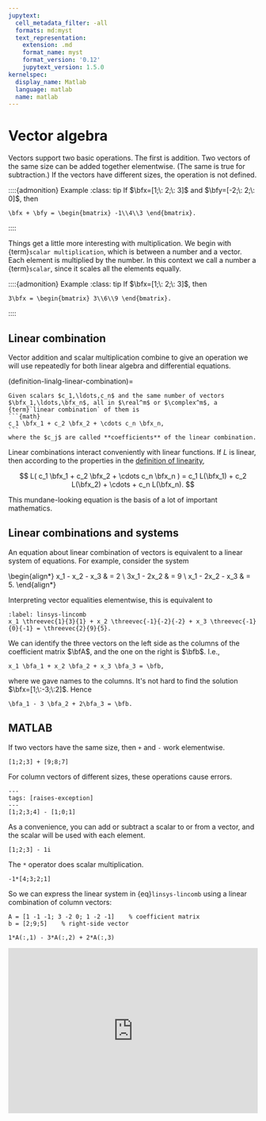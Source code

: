 ```yaml
---
jupytext:
  cell_metadata_filter: -all
  formats: md:myst
  text_representation:
    extension: .md
    format_name: myst
    format_version: '0.12'
    jupytext_version: 1.5.0
kernelspec:
  display_name: Matlab
  language: matlab
  name: matlab
---
```


# Vector algebra

Vectors support two basic operations. The first is addition. Two vectors of the same size can be added together elementwise. (The same is true for subtraction.) If the vectors have different sizes, the operation is not defined.

::::{admonition} Example
:class: tip
If $\bfx=[1;\: 2;\: 3]$ and $\bfy=[-2;\: 2;\: 0]$, then 
```{math}
\bfx + \bfy = \begin{bmatrix} -1\\4\\3 \end{bmatrix}.
```
::::

Things get a little more interesting with multiplication. We begin with {term}`scalar multiplication`, which is between a number and a vector. Each element is multiplied by the number. In this context we call a number a {term}`scalar`, since it scales all the elements equally.

::::{admonition} Example
:class: tip
If $\bfx=[1;\: 2;\: 3]$, then
```{math}
3\bfx = \begin{bmatrix} 3\\6\\9 \end{bmatrix}.
```
::::

## Linear combination

Vector addition and scalar multiplication combine to give an operation we will use repeatedly for both linear algebra and differential equations.

(definition-linalg-linear-combination)=

````{proof:definition} Linear combination
Given scalars $c_1,\ldots,c_n$ and the same number of vectors $\bfx_1,\ldots,\bfx_n$, all in $\real^m$ or $\complex^m$, a {term}`linear combination` of them is
```{math}
c_1 \bfx_1 + c_2 \bfx_2 + \cdots c_n \bfx_n,
```
where the $c_j$ are called **coefficients** of the linear combination.
````

Linear combinations interact conveniently with linear functions. If $L$ is linear, then according to the properties in the [definition of linearity](definition-linear),

$$
L( c_1 \bfx_1 + c_2 \bfx_2 + \cdots c_n \bfx_n ) = c_1 L(\bfx_1) + c_2 L(\bfx_2) + \cdots + c_n L(\bfx_n).
$$

This mundane-looking equation is the basis of a lot of important mathematics.

## Linear combinations and systems

An equation about linear combination of vectors is equivalent to a linear system of equations. For example, consider the system

\begin{align*}
x_1 - x_2  - x_3 & = 2 \\
3x_1 - 2x_2 & = 9 \\
x_1 - 2x_2 - x_3 & = 5.
\end{align*}

Interpreting vector equalities elementwise, this is equivalent to

```{math}
:label: linsys-lincomb
x_1 \threevec{1}{3}{1} + x_2 \threevec{-1}{-2}{-2} + x_3 \threevec{-1}{0}{-1} = \threevec{2}{9}{5}.
```

We can identify the three vectors on the left side as the columns of the coefficient matrix $\bfA$, and the one on the right is $\bfb$. I.e.,

```{math}
x_1 \bfa_1 + x_2 \bfa_2 + x_3 \bfa_3 = \bfb,
```

where we gave names to the columns. It's not hard to find the solution $\bfx=[1;\:-3;\:2]$. Hence

```{math}
\bfa_1 - 3 \bfa_2 + 2\bfa_3 = \bfb.
```

<!-- ## Vector multiplication

There are two kinds of multiplication between vectors. One is the {term}`inner product`, which is defined only for vectors of the same size. In the case of $\real^4$, for example,

```{math}
\bfx^T \bfy = x_1 y_1 + x_2 y_2 + x_3 y_3 + x_4y_4.
```

```{note}
The ${}^T$ superscript means **transpose**, which converts matrix and vector rows to columns and vice versa. 
```

The result is a scalar (i.e., number). This is the same as the dot product of vector calculus in two or three dimensions.

The other method of vector multiplication is *not* the cross product, however. It is the {term}`outer product`, which is defined for vectors of any sizes. It is easiest to demonstrate for small dimensions. If $\bfx\in\real^3$ and $\bfy\in\real^4$, then

$$
\bfx\bfy^T = \begin{bmatrix}  x_1 y_1 & x_1y_2 & x_1 y_3 & x_1y_4 \\
x_2 y_1 & x_2y_2 & x_2 y_3 & x_2y_4 \\
x_3 y_1 & x_3y_2 & x_3 y_3 & x_3y_4  
\end{bmatrix}.
$$

In general, if $\bfx$ is an $m$-vector and $\bfy$ is an $n$-vector, then $\bfx\bfy^T$ is an $m\times n$ matrix whose $(i,j)$ element is $x_iy_j$. We will not have a lot of use for outer products, but they have generated renewed interest of late in machine learning methods. -->

## MATLAB

If two vectors have the same size, then `+` and `-` work elementwise. 

```{code-cell}
[1;2;3] + [9;8;7]
```

For column vectors of different sizes, these operations cause errors.

```{code-cell}
---
tags: [raises-exception]
---
[1;2;3;4] - [1;0;1]
```

As a convenience, you can add or subtract a scalar to or from a vector, and the scalar will be used with each element.

```{code-cell}
[1;2;3] - 1i
```

The `*` operator does scalar multiplication.

```{code-cell}
-1*[4;3;2;1]
```

So we can express the linear system in {eq}`linsys-lincomb` using a linear combination of column vectors:

```{code-cell}
A = [1 -1 -1; 3 -2 0; 1 -2 -1]    % coefficient matrix
b = [2;9;5]    % right-side vector
```

```{code-cell}
1*A(:,1) - 3*A(:,2) + 2*A(:,3)
```

<div style="max-width:608px"><div style="position:relative;padding-bottom:66.118421052632%"><iframe id="kaltura_player" src="https://cdnapisec.kaltura.com/p/2358381/sp/235838100/embedIframeJs/uiconf_id/43030021/partner_id/2358381?iframeembed=true&playerId=kaltura_player&entry_id=1_eey4ivjm&flashvars[streamerType]=auto&amp;flashvars[localizationCode]=en&amp;flashvars[leadWithHTML5]=true&amp;flashvars[sideBarContainer.plugin]=true&amp;flashvars[sideBarContainer.position]=left&amp;flashvars[sideBarContainer.clickToClose]=true&amp;flashvars[chapters.plugin]=true&amp;flashvars[chapters.layout]=vertical&amp;flashvars[chapters.thumbnailRotator]=false&amp;flashvars[streamSelector.plugin]=true&amp;flashvars[EmbedPlayer.SpinnerTarget]=videoHolder&amp;flashvars[dualScreen.plugin]=true&amp;flashvars[Kaltura.addCrossoriginToIframe]=true&amp;&wid=1_oygunv57" width="608" height="402" allowfullscreen webkitallowfullscreen mozAllowFullScreen allow="autoplay *; fullscreen *; encrypted-media *" sandbox="allow-forms allow-same-origin allow-scripts allow-top-navigation allow-pointer-lock allow-popups allow-modals allow-orientation-lock allow-popups-to-escape-sandbox allow-presentation allow-top-navigation-by-user-activation" frameborder="0" title="Kaltura Player" style="position:absolute;top:0;left:0;width:100%;height:100%"></iframe></div></div>
